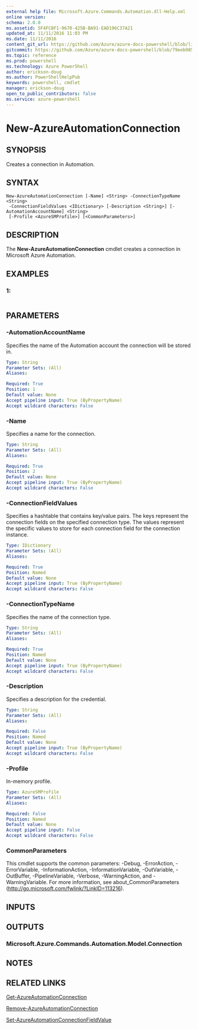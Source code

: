 ```yaml
---
external help file: Microsoft.Azure.Commands.Automation.dll-Help.xml
online version: 
schema: 2.0.0
ms.assetid: 5F4FCBF1-9670-425B-BA91-EAD196C37A21
updated_at: 11/11/2016 11:03 PM
ms.date: 11/11/2016
content_git_url: https://github.com/Azure/azure-docs-powershell/blob/live/azureps-cmdlets-docs/ServiceManagement/Azure.Automation/v1.6.1/New-AzureAutomationConnection.md
gitcommit: https://github.com/Azure/azure-docs-powershell/blob/79eeb985ea480979357fb4695832a0c3d29a48bf/azureps-cmdlets-docs/ServiceManagement/Azure.Automation/v1.6.1/New-AzureAutomationConnection.md
ms.topic: reference
ms.prod: powershell
ms.technology: Azure PowerShell
author: erickson-doug
ms.author: PowerShellHelpPub
keywords: powershell, cmdlet
manager: erickson-doug
open_to_public_contributors: false
ms.service: azure-powershell
---
```


# New-AzureAutomationConnection

## SYNOPSIS
Creates a connection in Automation.

## SYNTAX

```
New-AzureAutomationConnection [-Name] <String> -ConnectionTypeName <String>
 -ConnectionFieldValues <IDictionary> [-Description <String>] [-AutomationAccountName] <String>
 [-Profile <AzureSMProfile>] [<CommonParameters>]
```

## DESCRIPTION
The **New-AzureAutomationConnection** cmdlet creates a connection in Microsoft Azure Automation.

## EXAMPLES

### 1:
```

```

## PARAMETERS

### -AutomationAccountName
Specifies the name of the Automation account the connection will be stored in.

```yaml
Type: String
Parameter Sets: (All)
Aliases: 

Required: True
Position: 1
Default value: None
Accept pipeline input: True (ByPropertyName)
Accept wildcard characters: False
```

### -Name
Specifies a name for the connection.

```yaml
Type: String
Parameter Sets: (All)
Aliases: 

Required: True
Position: 2
Default value: None
Accept pipeline input: True (ByPropertyName)
Accept wildcard characters: False
```

### -ConnectionFieldValues
Specifies a hashtable that contains key/value pairs.
The keys represent the connection fields on the specified connection type.
The values represent the specific values to store for each connection field for the connection instance.

```yaml
Type: IDictionary
Parameter Sets: (All)
Aliases: 

Required: True
Position: Named
Default value: None
Accept pipeline input: True (ByPropertyName)
Accept wildcard characters: False
```

### -ConnectionTypeName
Specifies the name of the connection type.

```yaml
Type: String
Parameter Sets: (All)
Aliases: 

Required: True
Position: Named
Default value: None
Accept pipeline input: True (ByPropertyName)
Accept wildcard characters: False
```

### -Description
Specifies a description for the credential.

```yaml
Type: String
Parameter Sets: (All)
Aliases: 

Required: False
Position: Named
Default value: None
Accept pipeline input: True (ByPropertyName)
Accept wildcard characters: False
```

### -Profile
In-memory profile.

```yaml
Type: AzureSMProfile
Parameter Sets: (All)
Aliases: 

Required: False
Position: Named
Default value: None
Accept pipeline input: False
Accept wildcard characters: False
```

### CommonParameters
This cmdlet supports the common parameters: -Debug, -ErrorAction, -ErrorVariable, -InformationAction, -InformationVariable, -OutVariable, -OutBuffer, -PipelineVariable, -Verbose, -WarningAction, and -WarningVariable. For more information, see about_CommonParameters (http://go.microsoft.com/fwlink/?LinkID=113216).

## INPUTS

## OUTPUTS

### Microsoft.Azure.Commands.Automation.Model.Connection

## NOTES

## RELATED LINKS

[Get-AzureAutomationConnection](xref:ServiceManagement/Azure.Automation/v1.6.1/Get-AzureAutomationConnection.md)

[Remove-AzureAutomationConnection](xref:ServiceManagement/Azure.Automation/v1.6.1/Remove-AzureAutomationConnection.md)

[Set-AzureAutomationConnectionFieldValue](xref:ServiceManagement/Azure.Automation/v1.6.1/Set-AzureAutomationConnectionFieldValue.md)


